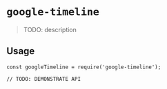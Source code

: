# `google-timeline`

> TODO: description

## Usage

```
const googleTimeline = require('google-timeline');

// TODO: DEMONSTRATE API
```
